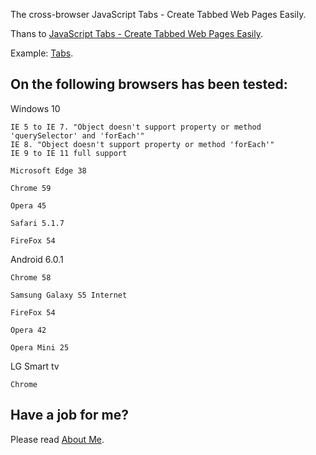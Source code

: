 The cross-browser JavaScript Tabs - Create Tabbed Web Pages Easily.

Thans to <a href='http://www.elated.com/articles/javascript-tabs/' target="_blank">JavaScript Tabs - Create Tabbed Web Pages Easily</a>.

Example: <a href='http://anhr.ucoz.net/Tabs/' target="_blank">Tabs</a>.

## On the following browsers has been tested:

Windows 10

	IE 5 to IE 7. "Object doesn't support property or method 'querySelector' and 'forEach'"
	IE 8. "Object doesn't support property or method 'forEach'"
	IE 9 to IE 11 full support

	Microsoft Edge 38

	Chrome 59

	Opera 45

	Safari 5.1.7

	FireFox 54

Android 6.0.1

	Chrome 58

	Samsung Galaxy S5 Internet 

	FireFox 54

	Opera 42

	Opera Mini 25

LG Smart tv

	Chrome 

## Have a job for me?
Please read <a href='http://anhr.ucoz.net/AboutMe/' target="_blank">About Me</a>.


